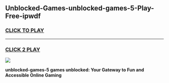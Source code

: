 
## Unblocked-Games-unblocked-games-5-Play-Free-ipwdf
<h3>
<a href="https://premium76.site?title=unblocked-games-5&ref=23A">CLICK TO PLAY</a></h3>
<hr>

<h3>
<a href="https://premium76.site?title=unblocked-games-5&ref=23A">CLICK 2 PLAY</a>
  
</h3>

<a href="https://premium76.site?title=unblocked-games-5&ref=23A"><img src="https://clearcache.store/games.png"></a>


**unblocked-games-5 games unblocked: Your Gateway to Fun and Accessible Online Gaming**
